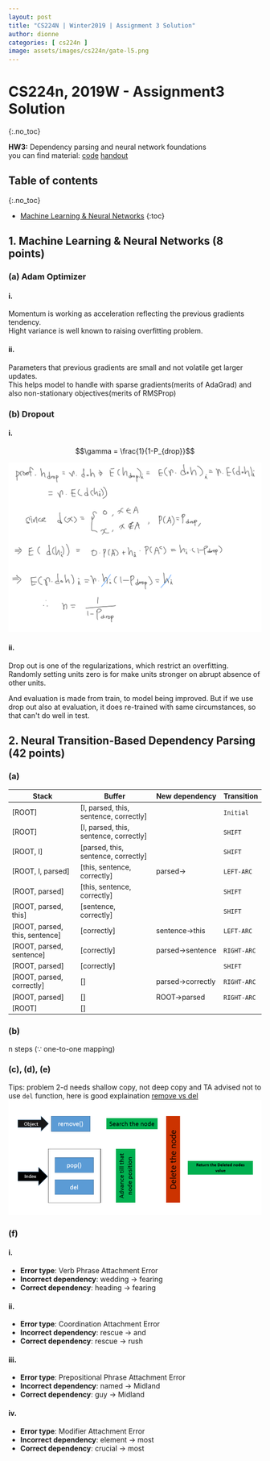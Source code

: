 ```yaml
---
layout: post
title: "CS224N | Winter2019 | Assignment 3 Solution"
author: dionne
categories: [ cs224n ]
image: assets/images/cs224n/gate-l5.png
---
```


# CS224n, 2019W - Assignment3 Solution
{:.no_toc}

**HW3:** Dependency parsing and neural network foundations<br/> you can find material: [code](https://web.stanford.edu/class/archive/cs/cs224n/cs224n.1194/assignments/a3.zip) [handout](https://web.stanford.edu/class/archive/cs/cs224n/cs224n.1194/assignments/a3.pdf)

## Table of contents
{:.no_toc}

- [Machine Learning & Neural Networks](#1\.-machine-learning-&-neural-networks)
{:toc}

## 1. Machine Learning & Neural Networks (8 points)

### (a) Adam Optimizer

#### i. 

Momentum is working as acceleration reflecting the previous gradients tendency.<br/>
Hight variance is well known to raising overfitting problem.

#### ii.

Parameters that previous gradients are small and not volatile get larger updates.<br/>
This helps model to handle with sparse gradients(merits of AdaGrad) and also non-stationary objectives(merits of RMSProp)

### (b) Dropout

#### i.

$$\gamma = \frac{1}{1-P_{drop}}$$

![](/assets/images/cs224n/a3-1-b.jpeg)

#### ii.

Drop out is one of the regularizations, which restrict an overfitting. Randomly setting units zero is for make units stronger on abrupt absence of other units.

And evaluation is made from train, to model being improved. But if we use drop out also at evaluation, it does re-trained with same circumstances, so that can't do well in test.


## 2. Neural Transition-Based Dependency Parsing (42 points)

### (a)


|Stack|Buffer|New dependency|Transition|
|-|-|-|-|
|[ROOT]|[I, parsed, this, sentence, correctly]||`Initial`|
|[ROOT]|[I, parsed, this, sentence, correctly]||`SHIFT`|
|[ROOT, I]|[parsed, this, sentence, correctly]||`SHIFT`|
|[ROOT, I, parsed]|[this, sentence, correctly]|parsed$\rightarrow$|`LEFT-ARC`|
|[ROOT, parsed]|[this, sentence, correctly]||`SHIFT`|
|[ROOT, parsed, this]|[sentence, correctly]||`SHIFT`|
|[ROOT, parsed, this, sentence]|[correctly]|sentence$\rightarrow$this|`LEFT-ARC`|
|[ROOT, parsed, sentence]|[correctly]|parsed$\rightarrow$sentence|`RIGHT-ARC`|
|[ROOT, parsed]|[correctly]||`SHIFT`|
|[ROOT, parsed, correctly]|[]|parsed$\rightarrow$correctly|`RIGHT-ARC`|
|[ROOT, parsed]|[]|ROOT$\rightarrow$parsed|`RIGHT-ARC`|
|[ROOT]|[]||


### (b)

n steps ($\because$ one-to-one mapping)

### (c), (d), (e)

<script src="https://gist.github.com/SpellOnYou/52755d046fc8be9aa2ac2a127ab5fe3c.js"></script>

Tips: problem 2-d needs shallow copy, not deep copy and TA advised not to use `del` function, here is good explaination [remove vs del](https://stackoverflow.com/a/45572488/7934832)
![](/assets/images/cs224n/a3.png)

### (f)

#### i.

- **Error type**: Verb Phrase Attachment Error
- **Incorrect dependency**: wedding → fearing
- **Correct dependency**: heading → fearing

#### ii.

- **Error type**: Coordination Attachment Error
- **Incorrect dependency**:  rescue → and
- **Correct dependency**: rescue → rush

#### iii.

- **Error type**: Prepositional Phrase Attachment Error
- **Incorrect dependency**:  named → Midland
- **Correct dependency**: guy → Midland

#### iv.

- **Error type**: Modifier Attachment Error
- **Incorrect dependency**: element → most
- **Correct dependency**: crucial → most
